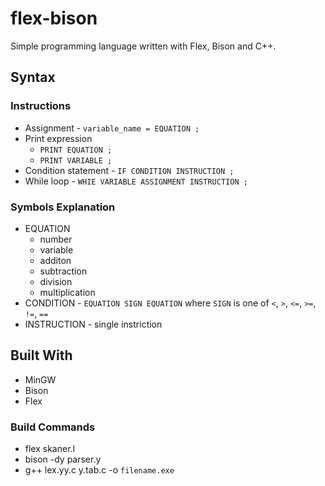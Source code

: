 # flex-bison

Simple programming language written with Flex, Bison and C++.

## Syntax

### Instructions

- Assignment - `variable_name = EQUATION ;`
- Print expression 
  - `PRINT EQUATION ;`
  - `PRINT VARIABLE ;`
- Condition statement - `IF CONDITION INSTRUCTION ;`
- While loop - `WHIE VARIABLE ASSIGNMENT INSTRUCTION ;`

### Symbols Explanation

- EQUATION
  - number
  - variable
  - additon
  - subtraction
  - division
  - multiplication
- CONDITION - `EQUATION SIGN EQUATION` where `SIGN` is one of `<`, `>`, `<=`, `>=`, `!=`, `==`
- INSTRUCTION - single instriction

## Built With

* MinGW
* Bison
* Flex

### Build Commands
* flex skaner.l
* bison -dy parser.y
* g++ lex.yy.c y.tab.c -o `filename.exe`

